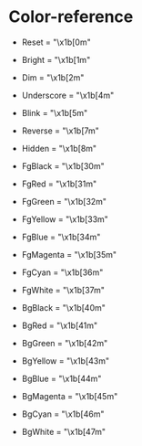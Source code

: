 # Color-reference

- Reset = "\x1b[0m"
- Bright = "\x1b[1m"
- Dim = "\x1b[2m"
- Underscore = "\x1b[4m"
- Blink = "\x1b[5m"
- Reverse = "\x1b[7m"
- Hidden = "\x1b[8m"

- FgBlack = "\x1b[30m"
- FgRed = "\x1b[31m"
- FgGreen = "\x1b[32m"
- FgYellow = "\x1b[33m"
- FgBlue = "\x1b[34m"
- FgMagenta = "\x1b[35m"
- FgCyan = "\x1b[36m"
- FgWhite = "\x1b[37m"

- BgBlack = "\x1b[40m"
- BgRed = "\x1b[41m"
- BgGreen = "\x1b[42m"
- BgYellow = "\x1b[43m"
- BgBlue = "\x1b[44m"
- BgMagenta = "\x1b[45m"
- BgCyan = "\x1b[46m"
- BgWhite = "\x1b[47m"